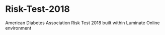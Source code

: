 # Risk-Test-2018
American Diabetes Association Risk Test 2018 built within Luminate Online environment
